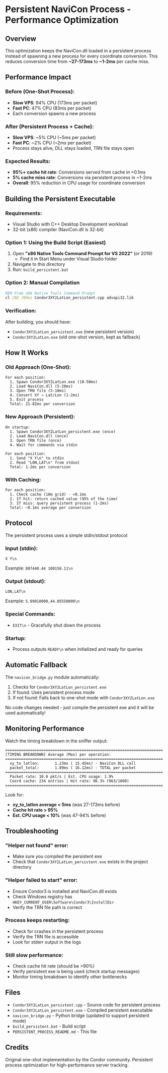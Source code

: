# Persistent NaviCon Process - Performance Optimization

## Overview

This optimization keeps the NaviCon.dll loaded in a persistent process instead of spawning a new process for every coordinate conversion. This reduces conversion time from **~27-173ms** to **~1-2ms** per cache miss.

## Performance Impact

### Before (One-Shot Process):
- **Slow VPS**: 94% CPU (173ms per packet)
- **Fast PC**: 47% CPU (83ms per packet)
- Each conversion spawns a new process

### After (Persistent Process + Cache):
- **Slow VPS**: ~5% CPU (~5ms per packet)
- **Fast PC**: ~2% CPU (~2ms per packet)
- Process stays alive, DLL stays loaded, TRN file stays open

### Expected Results:
- **95%+ cache hit rate**: Conversions served from cache in <0.1ms
- **5% cache miss rate**: Conversions via persistent process in ~1-2ms
- **Overall**: 95% reduction in CPU usage for coordinate conversion

## Building the Persistent Executable

### Requirements:
- Visual Studio with C++ Desktop Development workload
- 32-bit (x86) compiler (NaviCon.dll is 32-bit)

### Option 1: Using the Build Script (Easiest)
1. Open **"x86 Native Tools Command Prompt for VS 2022"** (or 2019)
   - Find it in Start Menu under Visual Studio folder
2. Navigate to this directory
3. Run: `build_persistent.bat`

### Option 2: Manual Compilation
```cmd
REM From x86 Native Tools Command Prompt
cl /O2 /EHsc Condor3XY2LatLon_persistent.cpp advapi32.lib
```

### Verification:
After building, you should have:
- `Condor3XY2LatLon_persistent.exe` (new persistent version)
- `Condor3XY2LatLon.exe` (old one-shot version, kept as fallback)

## How It Works

### Old Approach (One-Shot):
```
For each position:
  1. Spawn Condor3XY2LatLon.exe (10-50ms)
  2. Load NaviCon.dll (5-20ms)
  3. Open TRN file (5-10ms)
  4. Convert XY → Lat/Lon (1-2ms)
  5. Exit process
  Total: 21-82ms per conversion
```

### New Approach (Persistent):
```
On startup:
  1. Spawn Condor3XY2LatLon_persistent.exe (once)
  2. Load NaviCon.dll (once)
  3. Open TRN file (once)
  4. Wait for commands via stdin

For each position:
  1. Send "X Y\n" to stdin
  2. Read "LON,LAT\n" from stdout
  Total: 1-2ms per conversion
```

### With Caching:
```
For each position:
  1. Check cache (10m grid) - <0.1ms
  2. If hit: return cached value (95% of the time)
  3. If miss: query persistent process (1-2ms)
  Total: ~0.1ms average per conversion
```

## Protocol

The persistent process uses a simple stdin/stdout protocol:

### Input (stdin):
```
X Y\n
```
Example: `807440.44 100150.11\n`

### Output (stdout):
```
LON,LAT\n
```
Example: `5.99010000,44.05550000\n`

### Special Commands:
- `EXIT\n` - Gracefully shut down the process

### Startup:
- Process outputs `READY\n` when initialized and ready for queries

## Automatic Fallback

The `navicon_bridge.py` module automatically:
1. Checks for `Condor3XY2LatLon_persistent.exe`
2. If found: Uses persistent process mode
3. If not found: Falls back to one-shot mode with `Condor3XY2LatLon.exe`

No code changes needed - just compile the persistent exe and it will be used automatically!

## Monitoring Performance

Watch the timing breakdown in the sniffer output:

```
======================================================================
[TIMING BREAKDOWN] Average (Max) per operation:
======================================================================
  xy_to_latlon:       1.23ms ( 15.45ms) - NaviCon DLL call
  packet_total:       1.89ms ( 16.12ms) - TOTAL per packet
======================================================================
  Packet rate: 10.0 pkt/s | Est. CPU usage: 1.9%
  Coord cache: 234 entries | Hit rate: 96.3% (963/1000)
======================================================================
```

Look for:
- **xy_to_latlon average < 5ms** (was 27-173ms before)
- **Cache hit rate > 95%**
- **Est. CPU usage < 10%** (was 47-94% before)

## Troubleshooting

### "Helper not found" error:
- Make sure you compiled the persistent exe
- Check that `Condor3XY2LatLon_persistent.exe` exists in the project directory

### "Helper failed to start" error:
- Ensure Condor3 is installed and NaviCon.dll exists
- Check Windows registry has `HKEY_CURRENT_USER\Software\Condor3\InstallDir`
- Verify the TRN file path is correct

### Process keeps restarting:
- Check for crashes in the persistent process
- Verify the TRN file is accessible
- Look for stderr output in the logs

### Still slow performance:
- Check cache hit rate (should be >90%)
- Verify persistent exe is being used (check startup messages)
- Monitor timing breakdown to identify other bottlenecks

## Files

- `Condor3XY2LatLon_persistent.cpp` - Source code for persistent process
- `Condor3XY2LatLon_persistent.exe` - Compiled persistent executable
- `navicon_bridge.py` - Python bridge (updated to support persistent mode)
- `build_persistent.bat` - Build script
- `PERSISTENT_PROCESS_README.md` - This file

## Credits

Original one-shot implementation by the Condor community.
Persistent process optimization for high-performance server tracking.
